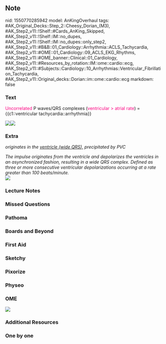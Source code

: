 ## Note
nid: 1550770285942
model: AnKingOverhaul
tags: #AK_Original_Decks::Step_2::Cheesy_Dorian_(M3), #AK_Step2_v11::!Shelf::#Cards_AnKing_Skipped, #AK_Step2_v11::!Shelf::IM::no_dupes, #AK_Step2_v11::!Shelf::IM::no_dupes::only_step2, #AK_Step2_v11::#B&B::01_Cardiology::Arrhythmia::ACLS_Tachycardia, #AK_Step2_v11::#OME::01_Cardiology::09_ACLS_EKG_Rhythms, #AK_Step2_v11::#OME_banner::Clinical::01_Cardiology, #AK_Step2_v11::#Resources_by_rotation::IM::ome::cardio::ecg, #AK_Step2_v11::#Subjects::Cardiology::10_Arrhythmias::Ventricular_Fibrillation_Tachycardia, #AK_Step2_v11::Original_decks::Dorian::im::ome::cardio::ecg
markdown: false

### Text
<font color="#FC0280">Uncorrelated</font> P waves/QRS complexes
(<font color="#FC0280">ventricular > atrial rate</font>) =
{{c1::ventricular tachycardia::arrhythmia}}
<div><img src="paste-914716364898305.jpg" class="resizer"><img src=
"paste-7567822569865219.jpg" class="resizer"></div>

### Extra
<i>originates in the <u>ventricle (wide QRS),</u> precipitated by
PVC</i>
<div>
  <i>The impulse originates from the ventricle and depolarizes the
  ventricles in an asynchronized fashion, resulting in a wide QRS
  complex. Defined as three or more consecutive ventricular
  depolarizations occurring at a rate greater than 100
  beats/minute.</i>
  <div><img src="paste-1069850583629825.jpg"></div>
</div>

### Lecture Notes


### Missed Questions


### Pathoma


### Boards and Beyond


### First Aid


### Sketchy


### Pixorize


### Physeo


### OME
<div class="ome-widget">
  <a href=
  "https://onlinemeded.org/spa/cardiology?ref=anki"><img src=
  "_OME_AnkiFlashcards_Topic_2.png"></a>
</div>

### Additional Resources


### One by one

